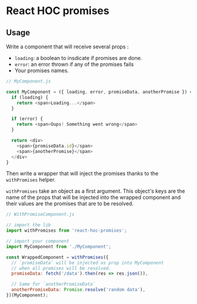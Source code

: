 # React HOC promises

## Usage

Write a component that will receive several props :
- `loading`: a boolean to insdicate if promises are done.
- `error`: an error thrown if any of the promises fails
- Your promises names.

```js
// MyComponent.js

const MyComponent = ({ loading, error, promiseData, anotherPromise }) => {
  if (loading) {
    return <span>Loading...</span>
  }

  if (error) {
    return <span>Oups! Something went wrong</span>
  }

  return <div>
    <span>{promiseData.id}</span>
    <span>{anotherPromise}</span>
  </div>
}
```

Then write a wrapper that will inject the promises thanks to the `withPromises` helper.

`withPromises` take an object as a first argument. This object's keys are the name of the props that will be injected into the wrapped component and their values are the promises that are to be resolved.

```js
// WithPromiseComponent.js

// import the lib
import withPromises from 'react-hoc-promises';

// import your component
import MyComponent from './MyComponent';

const WrappedComponent = withPromises({
  // `promiseData` will be injected as prop into MyComponent
  // when all promises will be resolved.
  promiseData: fetch('/data').then(res => res.json()),

  // Same for `anotherPromiseData`
  anotherPromiseData: Promise.resolve('random data'),
})(MyComponent);
```
